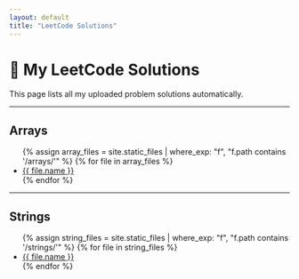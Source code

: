 ```yaml
---
layout: default
title: "LeetCode Solutions"
---
```


# 🧩 My LeetCode Solutions

This page lists all my uploaded problem solutions automatically.

---

## Arrays
<ul>
  {% assign array_files = site.static_files | where_exp: "f", "f.path contains '/arrays/'" %}
  {% for file in array_files %}
    <li><a href="{{ file.path | relative_url }}">{{ file.name }}</a></li>
  {% endfor %}
</ul>

---

## Strings
<ul>
  {% assign string_files = site.static_files | where_exp: "f", "f.path contains '/strings/'" %}
  {% for file in string_files %}
    <li><a href="{{ file.path | relative_url }}">{{ file.name }}</a></li>
  {% endfor %}
</ul>
